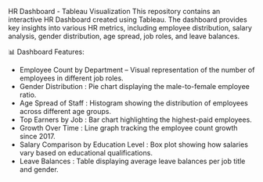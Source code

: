HR Dashboard - Tableau Visualization
This repository contains an interactive HR Dashboard created using Tableau. The dashboard provides key insights into various HR metrics, including employee distribution, salary analysis, gender distribution, age spread, job roles, and leave balances.

📊 Dashboard Features:
- Employee Count by Department – Visual representation of the number of employees in different job roles.
- Gender Distribution : Pie chart displaying the male-to-female employee ratio.
- Age Spread of Staff : Histogram showing the distribution of employees across different age groups.
- Top Earners by Job : Bar chart highlighting the highest-paid employees.
- Growth Over Time : Line graph tracking the employee count growth since 2017.
- Salary Comparison by Education Level : Box plot showing how salaries vary based on educational qualifications.
- Leave Balances : Table displaying average leave balances per job title and gender.
